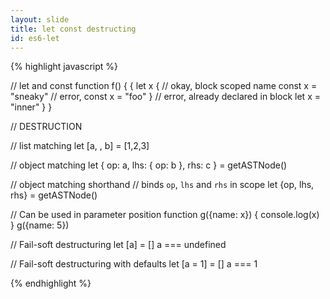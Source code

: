 ```yaml
---
layout: slide
title: let const destructing
id: es6-let
---
```

{% highlight javascript %}

// let and const
function f() {
  {
    let x
    {
      // okay, block scoped name
      const x = "sneaky"
      // error, const
      x = "foo"
    }
    // error, already declared in block
    let x = "inner"
  }
}

// DESTRUCTION

// list matching
let [a, , b] = [1,2,3]

// object matching
let { op: a, lhs: { op: b }, rhs: c }
       = getASTNode()

// object matching shorthand
// binds `op`, `lhs` and `rhs` in scope
let {op, lhs, rhs} = getASTNode()

// Can be used in parameter position
function g({name: x}) {
  console.log(x)
}
g({name: 5})

// Fail-soft destructuring
let [a] = []
a === undefined

// Fail-soft destructuring with defaults
let [a = 1] = []
a === 1

{% endhighlight %}
